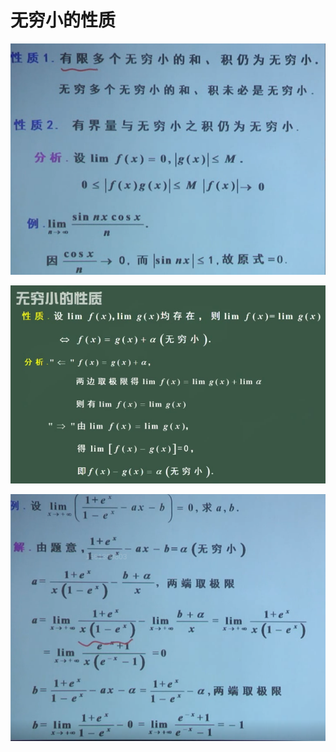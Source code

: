 # 无穷小的性质

![image-20240807121335939](../img/1.6.2.1.png)

![image-20240807122430423](../img/1.6.2.2.png)

![image-20240807122852752](../img/1.6.2.3.png)